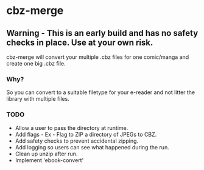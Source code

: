 # cbz-merge

## Warning - This is an early build and has no safety checks in place. Use at your own risk.

cbz-merge will convert your multiple .cbz files for one comic/manga and create one big .cbz file. 

### Why?

So you can convert to a suitable filetype for your e-reader and not litter the library with multiple files. 


### TODO
- Allow a user to pass the directory at runtime.
- Add flags - Ex - Flag to ZIP a directory of JPEGs to CBZ.
- Add safety checks to prevent accidental zipping.
- Add logging so users can see what happened during the run.
- Clean up unzip after run.
- Implement 'ebook-convert'

